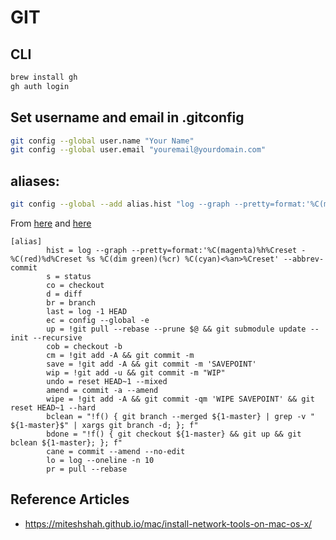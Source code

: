 # GIT

## CLI

```bash
brew install gh
gh auth login
```

## Set username and email in .gitconfig

```bash
git config --global user.name "Your Name"
git config --global user.email "youremail@yourdomain.com"
```

## aliases:

```bash
git config --global --add alias.hist "log --graph --pretty=format:'%C(magenta)%h%Creset -%C(red)%d%Creset %s %C(dim green)(%cr) %C(cyan)<%an>%Creset' --abbrev-commit"
```

From [here](https://haacked.com/archive/2014/07/28/github-flow-aliases/) and [here](https://victorzhou.com/blog/git-aliases/)

```
[alias]
        hist = log --graph --pretty=format:'%C(magenta)%h%Creset -%C(red)%d%Creset %s %C(dim green)(%cr) %C(cyan)<%an>%Creset' --abbrev-commit
        s = status
        co = checkout
        d = diff
        br = branch
        last = log -1 HEAD
        ec = config --global -e
        up = !git pull --rebase --prune $@ && git submodule update --init --recursive
        cob = checkout -b
        cm = !git add -A && git commit -m
        save = !git add -A && git commit -m 'SAVEPOINT'
        wip = !git add -u && git commit -m "WIP"
        undo = reset HEAD~1 --mixed
        amend = commit -a --amend
        wipe = !git add -A && git commit -qm 'WIPE SAVEPOINT' && git reset HEAD~1 --hard
        bclean = "!f() { git branch --merged ${1-master} | grep -v " ${1-master}$" | xargs git branch -d; }; f"
        bdone = "!f() { git checkout ${1-master} && git up && git bclean ${1-master}; }; f"
        cane = commit --amend --no-edit
        lo = log --oneline -n 10
        pr = pull --rebase
```

## Reference Articles

- <https://miteshshah.github.io/mac/install-network-tools-on-mac-os-x/>
